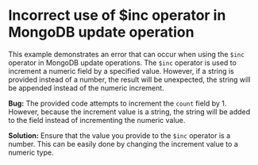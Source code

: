# Incorrect use of $inc operator in MongoDB update operation
This example demonstrates an error that can occur when using the `$inc` operator in MongoDB update operations.  The `$inc` operator is used to increment a numeric field by a specified value.  However, if a string is provided instead of a number, the result will be unexpected, the string will be appended instead of the numeric increment.

**Bug:**
The provided code attempts to increment the `count` field by 1. However, because the increment value is a string, the string will be added to the field instead of incrementing the numeric value.

**Solution:**
Ensure that the value you provide to the `$inc` operator is a number.  This can be easily done by changing the increment value to a numeric type.

